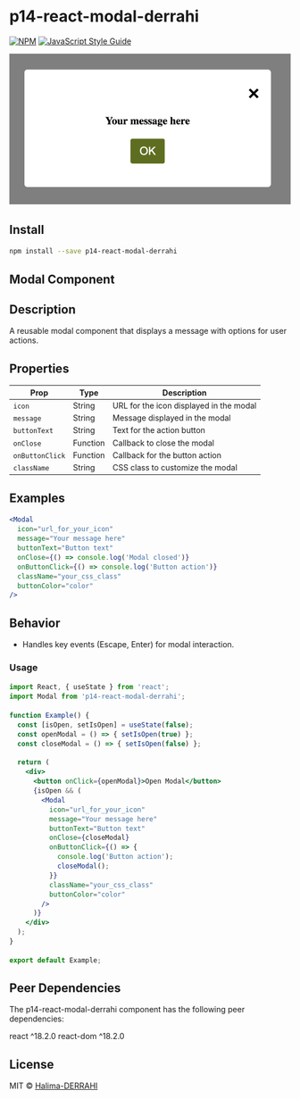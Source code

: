 # p14-react-modal-derrahi

[![NPM](https://img.shields.io/npm/v/p14-react-modal-derrahi.svg)](https://www.npmjs.com/package/p14-react-modal-derrahi) [![JavaScript Style Guide](https://img.shields.io/badge/code_style-standard-brightgreen.svg)](https://standardjs.com)

<p align="center">
  <img src="https://github.com/Halima-DERRAHI/p14-react-modal-derrahi/blob/main/exemple.png" alt="Modal Screenshot" />
</p>

## Install

```bash
npm install --save p14-react-modal-derrahi
```

## Modal Component
## Description
A reusable modal component that displays a message with options for user actions.

## Properties

| Prop              | Type        | Description                                 |
|-------------------|-------------|---------------------------------------------|
| `icon`            | String      | URL for the icon displayed in the modal     |
| `message`         | String      | Message displayed in the modal              |
| `buttonText`      | String      | Text for the action button                  |
| `onClose`         | Function    | Callback to close the modal                 |
| `onButtonClick`   | Function    | Callback for the button action              |
| `className`       | String      | CSS class to customize the modal            |

## Examples

```jsx
<Modal
  icon="url_for_your_icon"
  message="Your message here"
  buttonText="Button text"
  onClose={() => console.log('Modal closed')}
  onButtonClick={() => console.log('Button action')}
  className="your_css_class"
  buttonColor="color"
/>

```

## Behavior

- Handles key events (Escape, Enter) for modal interaction.

### Usage

```jsx
import React, { useState } from 'react';
import Modal from 'p14-react-modal-derrahi';

function Example() {
  const [isOpen, setIsOpen] = useState(false);
  const openModal = () => { setIsOpen(true) };
  const closeModal = () => { setIsOpen(false) };

  return (
    <div>
      <button onClick={openModal}>Open Modal</button>
      {isOpen && (
        <Modal
          icon="url_for_your_icon"
          message="Your message here"
          buttonText="Button text"
          onClose={closeModal}
          onButtonClick={() => {
            console.log('Button action');
            closeModal();
          }}
          className="your_css_class"
          buttonColor="color"
        />
      )}
    </div>
  );
}

export default Example;


```
## Peer Dependencies
The p14-react-modal-derrahi component has the following peer dependencies:

react ^18.2.0
react-dom ^18.2.0

## License

MIT © [Halima-DERRAHI](https://github.com/Halima-DERRAHI)
